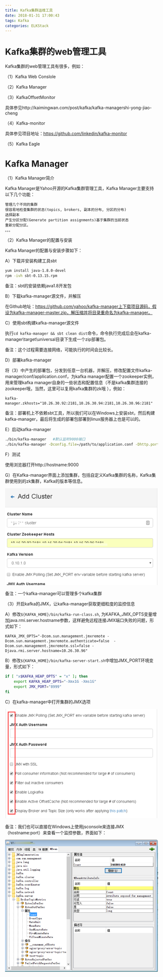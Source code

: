 ```yaml
---
title: Kafka集群运维工具
date: 2018-01-31 17:00:43
tags: Kafka
categories: ELKStack
---
```


# Kafka集群的web管理工具

Kafka集群的web管理工具有很多，例如：

（1）Kafka Web Conslole

（2）Kafka Manager

（3）KafkaOffsetMonitor

具体参见http://kaimingwan.com/post/kafka/kafka-managershi-yong-jiao-cheng

（4）Kafka-monitor

具体参见项目地址：https://github.com/linkedin/kafka-monitor

（5）Kafka Eagle

# Kafka Manager

（1）Kafka Manager简介

Kafka Manager是Yahoo开源的Kafka集群管理工具，Kafka Manager主要支持以下几个功能：

	管理几个不同的集群
	很容易地检查集群的状态(topics, brokers, 副本的分布, 分区的分布)
	选择副本
	产生分区分配(Generate partition assignments)基于集群的当前状态
	重新分配分区。
	。。。

（2）Kafka Manager的配置与安装

Kafka Manager的配置与安装步骤如下：

A）下载并安装构建工具sbt

```bash
yum install java-1.8.0-devel
rpm -ivh sbt-0.13.15.rpm
```

备注：sbt的安装依赖java1.8开发包

B）下载kafka-manager源文件，并解压

在Github地址：https://github.com/yahoo/kafka-manager上下载项目源码，假设为kafka-manager-master.zip，解压缩并将目录重命名为kafka-manager。

C）使用sbt构建kafka-manager源文件

执行`cd kafka-manager && sbt clean dist`命令，命令执行完成后会在kafka-manager\target\universal目录下生成一个zip部署包。

备注：这个过程需要连接网络，可能执行的时间会比较长。

D）部署kafka-manager

将（3）中产生的部署包，分发到任意一台机器，并解压，修改配置文件kafka-manager/conf/application.conf，为kafka manager配置一个zookeeper实例，用来管理kafka manager自身的一些状态和配置信息（不是kafka集群连接的zookeeper哦，当然，这里可以复用kafka集群的zk哦 ），例如：

	kafka-manager.zkhosts="10.26.30.92:2181,10.26.30.94:2181,10.26.30.96:2181"

备注：部署机上不依赖sbt工具，所以我们可以在Windows上安装sbt，然后构建kafka-manager，最后将生成的部署包部署到linux服务器上也是可以的。

E）启动kafka-manager

```bash
./bin/kafka-manager   #默认监听9000端口
./bin/kafka-manager -Dconfig.file=/path/to/application.conf -Dhttp.port=8080 #启动时，为kafka-manager指定配置文件和端口
```

F）测试

使用浏览器打开http://hostname:9000

G）在Kafka-manager界面上添加集群，包括自定义Kafka集群的名称，Kafka集群使用到的zk集群，Kafka的版本等信息。

![](/images/kafka_2_1.png)

备注：一个kafka-manager可以管理多个kafka集群

（3）开启kafka的JMX，让kafka-manager获取更细粒度的监控信息

A）修改`${KAFKA_HOME}/bin/kafka-run-class.sh`, 为KAFKA_JMX_OPTS变量增加java.rmi.server.hostname参数，这样避免远程连接JMX端口失败的问题，形式如下：

	KAFKA_JMX_OPTS="-Dcom.sun.management.jmxremote -Dcom.sun.management.jmxremote.authenticate=false  -Dcom.sun.management.jmxremote.ssl=false -Djava.rmi.server.hostname=10.26.30.96"

B）修改`${KAFKA_HOME}/bin/kafka-server-start.sh`中增加JMX_PORT环境变量，形式如下：

```bash
if [ "x$KAFKA_HEAP_OPTS" = "x" ]; then
    export KAFKA_HEAP_OPTS="-Xmx1G -Xms1G"
    export JMX_PORT="8999"
fi
```

C）在kafka-manager中打开集群的JMX选项

![](/images/kafka_2_2.png)

备注：我们也可以直接在Windows上使用jsconsole来连接JMX（hostname:port）来查看一个监控参数，界面如下：

![](/images/kafka_2_3.png)
